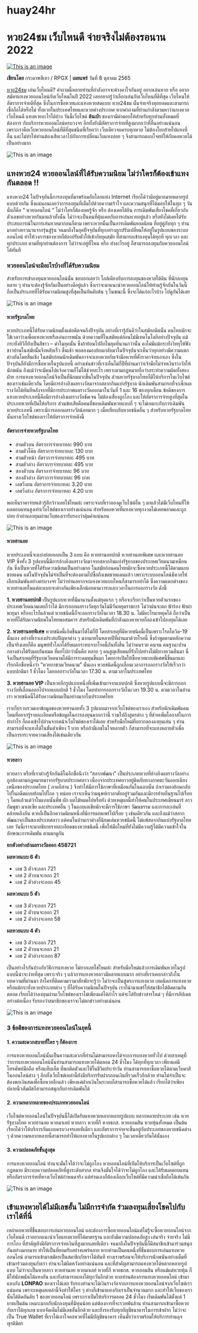 # huay24hr
# **หวย24ชม เว็บไหนดี จ่ายจริงไม่ต้องรอนาน 2022**
[![This is an image](https://lonpao.com/wp-content/uploads/2022/09/%E0%B9%81%E0%B8%97%E0%B8%87%E0%B8%AB%E0%B8%A7%E0%B8%A224.webp)](https://bit.ly/3T84Vy1)

**เขียนโดย** กระดาษสีเทา / RPGX | **เผยแพร่** วันที่ 8 ตุลาคม 2565

[หวย24ชม](https://bit.ly/3T84Vy1) เล่นเว็บไหนดี? คำถามนี้หลายท่านที่กำลังอาจจะค้างคาใจกันอยู่ อยากเล่นหวย หรือ อยากสมัครแทงหวยออนไลน์กับเว็บไหนในปี 2022 เลยอยากรู้ว่าเลือกเล่นกับเว็บไหนที่ดีที่สุด เว็บไหนให้อัตราการจ่ายดีที่สุด ซึ่งในการซื้อหวยและแทงหวยสดแบบ หวย24ชม นั้นจ่ายจริงทุกยอดและสามารถเชื่อถือได้หรือไม่ ทั้งหวยในประเทศไทยและหวยต่างประเทศ หากคำถามที่ท่านกำลังตามหาว่าแทงหวยเว็บไหนดี แทงหวยอะไรได้บ้าง วันนี้เว็บไซต์ **ล้นเป๋า** ของเรามีคำตอบให้สำหรับทุกท่านทั้งหมดที่ต้องการ กับบริการหวยออนไลน์ครบวงจร อีกทั้งยังมีอัตราการจ่ายที่สูงมากกว่าที่อื่นอย่างแน่นอน เพราะเราคือเว็บหวยออนไลน์ที่ดีที่สุดชนิดที่เรียกว่า เว็บเดียวจบครบทุกหวย ไม่ต้องโยกย้ายไปแทงที่อื่น และไม่ทำให้ท่านต้องเสียเวลาไปกับการเปลี่ยนเว็บแทงบ่อย ๆ จึงสามารถตอบโจทย์ให้กับคอหวยได้เป็นอย่างมาก

![This is an image](https://lonpao.com/wp-content/uploads/2022/09/%E0%B9%81%E0%B8%97%E0%B8%87%E0%B8%AB%E0%B8%A7%E0%B8%A224-1.webp)

## แทงหวย24 หวยออนไลน์ที่ได้รับความนิยม ไม่ว่าใครก็ต้องเข้าแทงกันตลอด !!

แทงหวย24 ในปัจจุบันนี้การลงทุนที่มาพร้อมกับโลกแห่ง Internet เรียกได้ว่ามีอยู่มากมายหลายรูปแบบด้วยกัน ซึ่งแน่นอนเลยว่าการลงทุนที่เต็มไปด้วยความเร้าใจ และความสนุกที่ได้มอบให้ในทุก ๆ วัน นั่นก็คือ “ หวยออนไลน์ ” ไม่ว่าใครก็ต้องเคยรู้จัก หรือ ต้องเคยได้ยิน การเดิมพันเสี่ยงโชคที่เกี่ยวกับตัวเลขอย่างหวยกันมาแล้วทั้งนั้น ไม่ว่าจะเป็นคนที่คุ้นเคยกับการเล่นหวยอยู่แล้ว หรือยังไม่เคยได้รับประสบการณ์ในการเล่นหวยมาก่อนก็ตาม เพราะหวยนั้นเป็นการเดิมพันยอดนิยม ที่อยู่คู่กับทุก ๆ ท่านมาอย่างยาวนานจากรุ่นสู่รุ่น จนมาถึงในยุคปัจจุบันที่ทุกอย่างถูกปรับเปลี่ยนให้อยู่ในรูปแบบของระบบออนไลน์ ทำให้วงการของหวยก็ต้องปรับตัวให้เข้ากับยุคสมัย ที่สามารถเข้าลงทุนได้ทุกที่ ทุกเวลา และทุกประเภท ตามที่ทุกท่านต้องการ ไม่ว่าจะอยู่ที่ไหน หรือ ทำอะไรอยู่ ก็สามารถลงทุนกับหวยออนไลน์ได้ทันที

### หวยออนไลน์จะมีอะไรบ้างที่ได้รับความนิยม

สำหรับการเข้าลงทุนหวยออนไลน์นั้น ขอบอกเลยว่า ใกล้เคียงกับการลงทุนของหวยใต้ดิน ที่นักลงทุนหลาย ๆ ท่านจะต้องรู้จักกันเป็นอย่างดีอยู่แล้ว ซึ่งเราจะมาแนะนำหวยออนไลน์ให้ท่านรู้จักกันในวันนี้ ถือเป็นประเภทที่ได้รับความนิยมสูงที่สุดเป็นอันดับต้น ๆ ในขณะนี้ ซึ่งจะได้แก่อะไรบ้าง ไปดูกันได้เลย

![This is an image](https://lonpao.com/wp-content/uploads/2022/09/%E0%B9%81%E0%B8%97%E0%B8%87%E0%B8%AB%E0%B8%A7%E0%B8%A224-2.webp)

#### หวยรัฐบาลไทย

หวยประเภทนี้ได้รับความนิยมตั้งแต่อดีตจนถึงปัจจุบัน อย่างที่เรารู้กันดีว่าในสมัยอดีตนั้น คนไทยมักจะใช้เวลาว่างเพื่อแทงหวยหรือเล่นการพนัน ด้วยความที่ในสมัยแต่ก่อนไม่มีเทคโนโลยีอย่างปัจจุบัน แม้กระทั่งทีวีก็ยังเป็นสีขาว – ดำในยุคนั้น ซึ่งถ้าย้อนไปอีกในยุคที่นานกว่านั้น คงไม่มีแม้กระทั่งวิทยุให้ฟัง ชาวบ้านในสมัยนั้นจึงหลับเร็ว ตื่นเช้า พอลองมองย้อนกลับมาในปัจจุบันจะเห็นว่าทุกอย่างมีความแตกต่างกันโดยสิ้นเชิง ในสมัยก่อนนักเดิมพันอาจจะแทงหวยกับเจ้ามือหวยที่ตั้งราคาจ่ายเอาเอง ซึ่งในปัจจุบันก็ยังมีการซื้อหวยในรูปแบบนี้ อย่างเช่นข่าวที่เราเห็นไม่กี่ปีที่ผ่านมาว่าเจ้ามือไม่จ่ายเงินรางวัลให้นักพนัน ถึงแม้ว่าจะมีคนไปแจ้งความก็ไม่ได้ช่วยอะไร เพราะตามกฎหมายถือว่ากระทำความผิดทั้งสองฝ่าย การแทงหวยออนไลน์จึงเป็นที่นิยมมากขึ้นในปัจจุบัน ส่วนหวยรัฐบาลไทยก็มีให้บริการในเว็บไซต์ของเราเช่นเดียวกัน โดยมีการอ้างอิงผลรางวัลมาจากสลากกินแบ่งรัฐบาล นักเดิมพันสามารถที่จะเช็กผลรางวัลได้ทันทีหลังจากที่มีการประกาศผลรางวัลออกมาในวันที่ 1 และ 16 ของทุกเดือน ข้อดีของการแทงหวยประเภทนี้คือมีการอ้างอิงผลรางวัลชัดเจน ไม่ต้องเสี่ยงถูกโกง และให้อัตราการจ่ายสูงที่สุดในประเภทหวยที่เปิดให้บริการ ส่วนข้อเสียคือคนที่ชอบเดิมพันหวยแบบถี่ ๆ จะไม่เหมาะกับการเดิมพันหวยประเภทนี้ เพราะมีการออกผลรางวัลน้อยมาก ๆ เมื่อเทียบกับหวยชนิดอื่น ๆ สำหรับหวยรัฐบาลไทยนั้นทางเว็บไซต์ของเราให้อัตราการจ่ายดังนี้

#### อัตราการจ่ายหวยรัฐบาลไทย

- สามตัวบน อัตราการจ่ายบาทละ 990 บาท
- สามตัวโต๊ด อัตราการจ่ายบาทละ 130 บาท
- สามตัวหน้า อัตราการจ่ายบาทละ 495 บาท
- สามตัวล่าง อัตราการจ่ายบาทละ 495 บาท
- สองตัวบน อัตราการจ่ายบาทละ 96 บาท
- สองตัวล่าง อัตราการจ่ายบาทละ 96 บาท
- เลขวิ่งบน อัตราการจ่ายบาทละ 3.20 บาท
- เลขวิ่งล่าง อัตราการจ่ายบาทละ 4.20 บาท

พอเห็นราคาจ่ายแล้วรู้สึกว้าวเลยใช่ไหมล่ะ เพราะจากที่เราลองดูเว็บไซต์อื่น ๆ มาแล้วไม่มีเว็บไหนที่ให้ผลตอบแทนสูงเท่าเว็บไซต์ของเราอย่างแน่นอน สำหรับคอหวยที่แทงหวยทุกงวดไม่เคยพลาดและถูกบ่อย ถ้าท่านลงทุนผ่านเว็บของเรารับรองว่าคุ้มค่าแน่นอน

![This is an image](https://lonpao.com/wp-content/uploads/2022/09/%E0%B9%81%E0%B8%97%E0%B8%87%E0%B8%AB%E0%B8%A7%E0%B8%A224-3.webp)

#### หวยฮานอย

หวยประเภทนี้จะแบ่งย่อยออกเป็น 3 แบบ คือ หวยฮานอยปกติ หวยฮานอยพิเศษ และหวยฮานอย VIP ซึ่งทั้ง 3 รูปแบบนี้มีการอ้างอิงผลรางวัลมาจากสลากกินแบ่งรัฐบาลของประเทศเวียดนามเหมือนกัน ซึ่งเป็นหวยที่ได้รับความนิยมเป็นอย่างมาก ในสมัยก่อนคนไทยมักจะซื้อหวยประเภทนี้ได้ตามแถบชายแดน แต่ในปัจจุบันไม่จำเป็นที่จะต้องตามไปซื้อถึงเขตชายแดนแล้ว เพราะระบบออนไลน์มีหวยให้เลือกเดิมพันอย่างครบวงจร ไม่ว่าท่านอยากจะแทงหวยแบบไหนก็สามารถทำได้ ซึ่งความแตกต่างของหวยฮานอยในแต่ละแบบจะต่างกันเพียงเล็กน้อยตามวาระและเวลาในการออกรางวัล ดังนี้

**1. หวยฮานอยปกติ** เป็นรูปแบบหวยที่มีมานานตั้งแต่ยุคแรก ๆ หรือจะเรียกว่าเป็นหวยตัวแรกของประเทศเวียดนามเลยก็ว่าได้ มีการออกผลรางวัลทุกวันไม่มีวันหยุดราชการ ไม่ว่าฝนจะตก ฟ้าร้อง ฟ้าผ่า พายุมา หรืออะไรก็แล้วแต่ หวยชนิดนี้ก็จะออกรางวัลในเวลา 18.30 น. ไม่มีอะไรมาหยุดได้ ถือว่าเป็นหวยที่ได้รับความนิยมในไทยพอสมควร สำหรับนักเดิมพันที่กำลังมองหาหวยก็ลองเข้าไปลงทุนได้เลย

**2. หวยฮานอยพิเศษ** หวยชนิดนี้เกิดขึ้นมาได้ไม่กี่ปี โดยสาเหตุที่มีหวยชนิดนี้เป็นเพราะโรคโควิด-19 นั่นเอง อย่างที่เราเองประสบปัญหาต่าง ๆ มากมายในหลายปีที่ผ่านมาด้วยโรคนี้ ซึ่งถ้าพูดตามหลักความเป็นจริงเลยก็คือ มนุษย์ทั่วโลกได้รับผลกระทบจากโรคนี้กันทั้งสิ้น ไม่ว่าคนรวย คนจน คนฐานะปานกลางต่างได้รับผลกันหมด ที่แย่ไปกว่านั้นคือ หลาย ๆ คนสูญเสียคนที่รักไปอย่างไม่มีทางหวนคืนมา นี่จึงเป็นสาเหตุที่รัฐบาลเวียดนามได้มีการระดมทุนขึ้นมา โดยการเปิดให้ซื้อหวยแบบพิเศษนี้ขึ้นมาและเรียกอีกชื่อหนึ่งว่า “หวยกาชาดเวียดนาม” นั่นเอง หวยชนิดนี้ถูกเลื่อนเวลาการออกรางวัลให้เร็วกว่าแบบปกติมา 1 ชั่วโมง โดยออกรางวัลในเวลา 17.30 น. ตามเวลาในประเทศไทย

**3. หวยฮานอย VIP** เป็นหวยอีกรูปแบบหนึ่งที่เพิ่มเข้ามาจากแบบปกติ ซึ่งหวยรูปแบบนี้จะมีการออกรางวัลที่เลื่อนออกไปจากแบบปกติ 1 ชั่วโมง โดยทำการออกรางวัลในเวลา 19.30 น. ตามเวลาในบ้านเรา หวยชนิดนี้ได้รับความนิยมเป็นอย่างมากในประเทศไทย

เราเก็บรวบรวมเอาข้อมูลของหวยฮานอยทั้ง 3 รูปแบบมาจากเว็บไซต์ของเราเอง สำหรับนักเดิมพันคนไหนที่อยากรู้รายละเอียดหรือข้อมูลในการลงทุนมากกว่านี้ รวมไปถึงสูตรต่าง ๆ ที่ช่วยเพิ่มโอกาสในการทำกำไร ก็ลองเข้าไปอ่านจากหน้าเว็บไซต์ของเราได้เลย สำหรับมือใหม่ที่อยากลองลงทุนเล่น ๆ ท่านสามารถที่จะแทงได้ในขั้นต่ำเพียง 1 บาท หรือถ้ามีเลขในใจหลายตัว ก็สามารถที่จะแทงหลายตัวเพื่อเป็นการกระจายความเสี่ยงได้เช่นเดียวกัน

![This is an image](https://lonpao.com/wp-content/uploads/2022/09/%E0%B9%81%E0%B8%97%E0%B8%87%E0%B8%AB%E0%B8%A7%E0%B8%A224-4.webp)

#### หวยลาว

หวยลาว หรือที่เราต่างรู้จักกันดีในอีกชื่อนึงว่า “สลากพัฒนา” เป็นประเภทหวยที่อ้างอิงผลรางวัลอย่างถูกต้องตามกฎหมายมาจากรัฐบาลประเทศลาว เนื่องจากประเทศลาวอยู่ติดกับทางภาคตะวันออกเฉียงเหนือของประเทศไทย ( ภาคอีสาน ) จึงทำให้มีการใช้ภาษาที่เหมือนกันในแถบนั้น ถ้าเรามองย้อนกลับไปในอดีตแบบย้อนไปไกล ๆ หน่อย เราจะเห็นว่ามนุษย์เราอาศัยอยู่ร่วมกันและมีการย้ายถิ่นฐานไปเรื่อย ๆ โดยแล้วแต่ว่าในแถบนั้นพืช ผัก ผลไม้หมดไปหรือยัง ด้วยเหตุผลนี้ทำให้คนในประเทศเมียนมาร์ ลาว กัมพูชา มาเลเซีย และประเทศอื่น ๆ ในแถบเอเชียมักจะมีการใช้ภาษา วัฒนธรรม และการละเล่นที่คล้ายคลึงกัน หวยก็เป็นอีกความนิยมหนึ่งที่มีการเผยแพร่ไปเรื่อย ๆ เช่นเดียวกัน และถึงแม้ว่าสลากพัฒนาจะเป็นของประเทศลาว แต่คนในบ้านเราต่างก็นิยมเล่นหวยชนิดนี้ ไม่แพ้สลากกินแบ่งรัฐบาลไทยเลย วันนี้เราจะมาอธิบายรายละเอียดของหวยชนิดนี้ เพื่อให้มือใหม่ที่ยังไม่มีความรู้ได้มีความเข้าใจในลักษณะการเดิมพัน ตามมาดูกัน

**ยกตัวอย่างถ้าผลรางวัลออก 458721**

**ผลหวยแบบ 6 ตัว**
- เลข 3 ตัวจะออก 721
- เลข 2 ตัวบนจะออก 21
- เลข 2 ตัวล่างจะออก 45

**ผลหวยแบบ 5 ตัว**
- เลข 3 ตัวจะออก 721
- เลข 2 ตัวบนจะออก 21
- เลข 2 ตัวล่างจะออก 58

**ผลหวยแบบ 4 ตัว**
- เลข 3 ตัวจะออก 721
- เลข 2 ตัวบนจะออก 21
- เลข 2 ตัวล่างจะออก 87

เป็นอย่างไรกันบ้างกับวิธีการแทงหวย ไม่ยากเลยใช่ไหมล่ะ สำหรับมือใหม่แล้วการเดิมพันหวยในรูปแบบนี้น่าจะง่ายที่สุด เพราะจริง ๆ แล้วการแทงหวยลาวมีหลายแบบมาก อย่างที่เราเคยกล่าวถึงในบทความที่ผ่านมา ถ้าใครที่ติดตามเรามาสักพักจะรู้ว่า ไม่ว่าจะเป็นสูตรการแทงหวย เทคนิคการแทงหวย หรือแม้กระทั่งหวยประเภทต่าง ๆ ที่ได้รับความนิยมในปัจจุบัน เราก็นำมาแชร์ให้สมาชิกได้ติดตามกันตลอด เรียกได้ว่าลงทุนผ่านเว็บไซต์ของเราไม่เพียงแค่ได้กำไร แต่จะได้รับข่าวสารใหม่ ๆ ที่มีการอัปเดตอย่างต่อเนื่อง รับรองว่าสมาชิกของเราจะไม่ตกข่าวอย่างแน่นอน

![This is an image](https://lonpao.com/wp-content/uploads/2022/09/%E0%B9%81%E0%B8%97%E0%B8%87%E0%B8%AB%E0%B8%A7%E0%B8%A224-5.webp)

### 3 ข้อดีของการแทงหวยออนไลน์ในยุคนี้ 

#### 1. ความสะดวกสบายที่ใคร ๆ ก็ต้องการ
การแทงหวยออนไลน์นั้นเป็นความสะดวกที่ท่านไม่สามารถหาได้จากการแทงหวยทั่วไป ด้วยสาเหตุที่ว่าการแทงหวยออนไลน์นั้นท่านสามารถแทงหวยได้ตลอด 24 ชั่วโมง ได้ทุกที่ทุกเวลา เพียงแค่มีโทรศัพท์มือถือ หรือแท็บเล็ต ที่พกติดตัวและใช้ในชีวิตประจำวัน ท่านสามารถหาซื้อหวยได้ตามเว็บคาสิโนออนไลน์ต่าง ๆ อีกทั้งเว็บไซต์เหล่านี้ยังมีบริการรับฝากถอนเงินที่รวดเร็วอีกด้วย ท่านไม่จำเป็นจะต้องพกเงินสดเพื่อซื้อหวยอีกแล้ว เพียงแค่ฝากเงินในระบบก็สามารถซื้อหวยได้แล้ว เรียกได้ว่าเพียงปลายนิ้วสัมผัสก็สามารถสนุกกับการเดิมพันได้

#### 2. ความหลากหลายของประเภทหวยออนไลน์
เว็บไซต์หวยออนไลน์ในปัจจุบันนี้ได้เปิดรับแทงหวยหลากหลายรูปแบบ หลากหลายประเภท เช่น หวยรัฐบาลไทย หวยฮานอย หวยมาเลย์ หวยลาว หวยยี่กี หวยธกส. หวยออมสิน หวยหุ้นทั้งหมด เป็นต้น เรียกได้ว่าให้บริการกันแบบครบวงจรเลยทีเดียว และอัตราการจ่ายจะขึ้นอยู่กับประเภทของหวยชนิดต่าง ๆ ด้วยความหลากหลายนี้สามารถทำให้แทงหวยในรูปแบบต่าง ๆ ในเวลาเดียวกันได้นั่นเอง

#### 3. ความปลอดภัยขั้นสูงสุด
การแทงหวยออนไลน์ ท่านจะมั่นใจได้ว่าจะไม่ถูกโกง หวยออนไลน์ที่เปิดให้บริการเป็นเว็บไซต์ที่ถูกกฎหมาย มีระบบความปลอดภัยที่สูงระดับสากล ท่านจึงมั่นใจได้ว่าจะไม่ถูกโกง และได้รับผลตอบแทนหรืออัตราการจ่ายที่ทางเว็บไซต์กำหนดจริง แต่ท่านเองก็ต้องเลือกเว็บไซต์ที่มีความน่าเชื่อถือได้เช่นกัน

![This is an image](https://lonpao.com/wp-content/uploads/2022/09/%E0%B9%81%E0%B8%97%E0%B8%87%E0%B8%AB%E0%B8%A7%E0%B8%A224-6.webp)

## เข้าแทงหวยได้ไม่มีเลขอั้น ไม่มีการจำกัด ร่วมลงทุนเสี่ยงโชคไปกับเราได้ที่นี่

เหล่าคอหวยที่ชื่นชอบการเล่นหวยออนไลน์ และต้องการซื้อหวยออนไลน์แต่ไม่รู้จะซื้อหวยออนไลน์จากเว็บไหนดี เราอยากแนะนำเว็บแทงหวยที่ได้มาตรฐาน และยังมีความปลอดภัยสูง เล่นจริง จ่ายจริง ไม่มีการโกง ที่สำคัญยังมีอัตราการจ่ายเงินที่สูงมากเลยทีเดียว จนมาถึงในปัจจุบันนี้ก็มีสมาชิกเข้ามาร่วมสนุกกันอย่างมากมาย ทำให้เป็นที่ยอมรับอย่างแพร่หลาย หากท่านเป็นคนหนึ่งที่ชื่นชอบการเล่นแทงหวยออนไลน์ สามารถเข้ามาสมัครเป็นสมาชิกกับเราได้ทันที ทางเราพร้อมจะให้บริการนักพนันอย่างเต็มที่ เข้ามาร่วมลงทุนกับเรา ท่านจะไม่ผิดหวังอย่างแน่นอน และที่สำคัญสามารถแทงหวยได้หลากหลายรูปแบบ ไม่ว่าจะเป็นหวยลาว หวยฮานอย หวยมาเลย์ หวยยี่กี หวยธกส. หวยออมสิน หรือแม้แต่หวยหุ้น ก็มีให้นักพนันได้แทงกัน และยังสามารถแทงได้ทุกวันอีกด้วย หากท่านต้องการแทงหวยออนไลน์ เข้ามาแทงกับ **LONPAO** ของเราได้เลย รับรองท่านจะได้เงินรางวัลจากการแทงหวยออนไลน์จากเว็บไซต์เราแน่นอน เพราะเหตุผลเหล่านี้จึงทำให้ใคร ๆ ต่างก็เข้ามาแทงกับเราเป็นจำนวนมาก และทำให้เว็บของเรานั้นได้ติดอันดับ 1 ของหวยออนไลน์ เพราะเราเปิดให้บริการตลอด 24 ชั่วโมง เริ่มเดิมพันได้ตั้งแต่ 1 บาทเป็นต้น เหมาะมากกับนักลงทุนที่มีทุนน้อย แต่ต้องการที่จะรวยพันล้าน ท่านสามารถเข้ามาซื้อหวยกับเราได้ทุกเลข แบบจัดเต็มไม่มีเลขอั้นอีกด้วย และยังรองรับทุกบัญชีธนาคารในการเข้าฝาก ไม่ว่าจะเป็น True Wallet ที่เราได้เอาใจคอหวยที่ไม่มีบัญชีธนาคาร เห็นมั้ยว่าเราพร้อมให้บริการท่านดุจญาติมิตร
